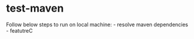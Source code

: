 # test-maven

Follow below steps to run on local machine: <incomplete>
	- resolve maven dependencies
    - featutreC
